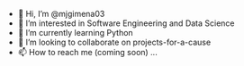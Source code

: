 - 👋 Hi, I’m @mjgimena03
- 👀 I’m interested in Software Engineering and Data Science
- 🌱 I’m currently learning Python
- 💞️ I’m looking to collaborate on projects-for-a-cause
- 📫 How to reach me (coming soon) ...

<!---
mjgimena03/mjgimena03 is a ✨ special ✨ repository because its `README.md` (this file) appears on your GitHub profile.
You can click the Preview link to take a look at your changes.
--->
